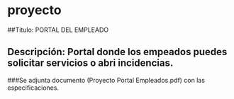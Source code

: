 # proyecto

##Titulo: PORTAL DEL EMPLEADO

## Descripción: Portal donde los empeados puedes solicitar servicios o abri incidencias.

###Se adjunta documento (Proyecto Portal Empleados.pdf) con las especificaciones.
